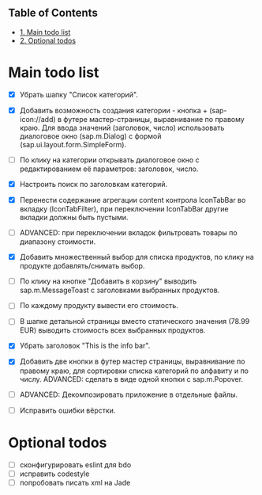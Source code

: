 <div id="table-of-contents">
<h2>Table of Contents</h2>
<div id="text-table-of-contents">
<ul>
<li><a href="#orge18dcd3">1. Main todo list</a></li>
<li><a href="#orgb069e3c">2. Optional todos</a></li>
</ul>
</div>
</div>

<a id="orge18dcd3"></a>

# Main todo list

-   [X] Убрать шапку "Список категорий".
-   [X] Добавить возможность создания категории - кнопка + (sap-icon://add) в футере мастер-страницы, выравнивание по правому краю. Для ввода значений (заголовок, число) использовать диалоговое окно (sap.m.Dialog) с формой (sap.ui.layout.form.SimpleForm).
-   [ ] По клику на категории открывать диалоговое окно с редактированием её параметров: заголовок, число.
-   [X] Настроить поиск по заголовкам категорий.
-   [X] Перенести содержание агрегации content контрола IconTabBar во вкладку (IconTabFilter), при переключении IconTabBar другие вкладки должны быть пустыми.
-   [ ] ADVANCED: при переключении вкладок фильтровать товары по диапазону стоимости.
-   [X] Добавить множественный выбор для списка продуктов, по клику на продукте добавлять/снимать выбор.
-   [ ] По клику на кнопке "Добавить в корзину" выводить sap.m.MessageToast с заголовками выбранных продуктов.
-   [ ] По каждому продукту вывести его стоимость.
-   [ ] В шапке детальной страницы вместо статического значения (78.99 EUR) выводить стоимость всех выбранных продуктов.
-   [X] Убрать заголовок "This is the info bar".
-   [X] Добавить две кнопки в футер мастер страницы, выравнивание по правому краю, для сортировки списка категорий по алфавиту и по числу. ADVANCED: сделать в виде одной кнопки с sap.m.Popover.
-   [ ] ADVANCED: Декомпозировать приложение в отдельные файлы.
-   [ ] Исправить ошибки вёрстки.


<a id="orgb069e3c"></a>

# Optional todos

-   [ ] сконфигурировать eslint для bdo
-   [ ] исправить codestyle
-   [ ] попробовать писать xml на Jade